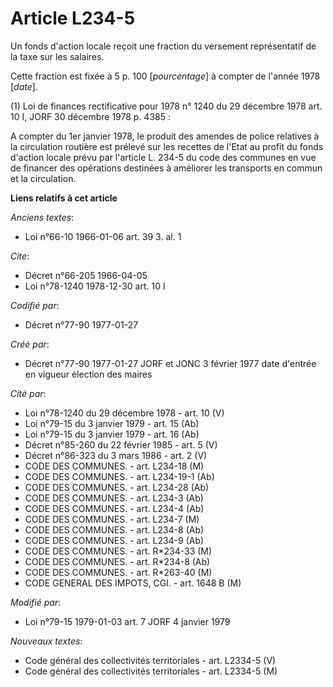 # Article L234-5

Un fonds d'action locale reçoit une fraction du versement représentatif de la taxe sur les salaires. 

Cette fraction est fixée à 5 p. 100 [*pourcentage*] à compter de l'année 1978 [*date*].

(1) Loi de finances rectificative pour 1978 n° 1240 du 29 décembre 1978 art. 10 I, JORF 30 décembre 1978 p. 4385 :

A compter du 1er janvier 1978, le produit des amendes de police relatives à la circulation routière est prélevé sur les
recettes de l'Etat au profit du fonds d'action locale prévu par l'article L. 234-5 du code des communes en vue de financer
des opérations destinées à améliorer les transports en commun et la circulation.

**Liens relatifs à cet article**

_Anciens textes_:

  - Loi n°66-10 1966-01-06 art. 39 3. al. 1

_Cite_:

  - Décret n°66-205 1966-04-05
  - Loi n°78-1240 1978-12-30 art. 10 I

_Codifié par_:

  - Décret n°77-90 1977-01-27

_Créé par_:

  - Décret n°77-90 1977-01-27 JORF et JONC 3 février 1977 date d'entrée en vigueur élection des maires

_Cité par_:

  - Loi n°78-1240 du 29 décembre 1978 - art. 10 (V)
  - Loi n°79-15 du 3 janvier 1979 - art. 15 (Ab)
  - Loi n°79-15 du 3 janvier 1979 - art. 16 (Ab)
  - Décret n°85-260 du 22 février 1985 - art. 5 (V)
  - Décret n°86-323 du 3 mars 1986 - art. 2 (V)
  - CODE DES COMMUNES. - art. L234-18 (M)
  - CODE DES COMMUNES. - art. L234-19-1 (Ab)
  - CODE DES COMMUNES. - art. L234-28 (Ab)
  - CODE DES COMMUNES. - art. L234-3 (Ab)
  - CODE DES COMMUNES. - art. L234-4 (Ab)
  - CODE DES COMMUNES. - art. L234-7 (M)
  - CODE DES COMMUNES. - art. L234-8 (Ab)
  - CODE DES COMMUNES. - art. L234-9 (Ab)
  - CODE DES COMMUNES. - art. R*234-33 (M)
  - CODE DES COMMUNES. - art. R*234-8 (Ab)
  - CODE DES COMMUNES. - art. R*263-40 (M)
  - CODE GENERAL DES IMPOTS, CGI. - art. 1648 B (M)

_Modifié par_:

  - Loi n°79-15 1979-01-03 art. 7 JORF 4 janvier 1979

_Nouveaux textes_:

  - Code général des collectivités territoriales - art. L2334-5 (V)
  - Code général des collectivités territoriales - art. L2334-5 (M)
